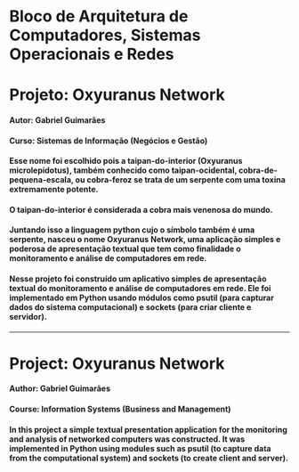 # Bloco de Arquitetura de Computadores, Sistemas Operacionais e Redes

# Projeto: Oxyuranus Network

  #### Autor: Gabriel Guimarães
  #### Curso: Sistemas de Informação (Negócios e Gestão)

#### Esse nome foi escolhido pois a taipan-do-interior (Oxyuranus microlepidotus), também conhecido como taipan-ocidental, cobra-de-pequena-escala, ou cobra-feroz se trata de um serpente com uma toxina extremamente potente.  
#### O taipan-do-interior é considerada a cobra mais venenosa do mundo. 
#### Juntando isso a linguagem python cujo o símbolo também é uma serpente, nasceu o nome Oxyuranus Network, uma aplicação simples e poderosa de apresentação textual que tem como finalidade o monitoramento e análise de computadores em rede.
  
#### Nesse projeto foi construído um aplicativo simples de apresentação textual do monitoramento e análise de computadores em rede. Ele foi implementado em Python usando módulos como psutil (para capturar dados do sistema computacional) e sockets (para criar cliente e servidor).


   __________________________________________________________________________________________________________________________
   
   
# Project: Oxyuranus Network

  #### Author: Gabriel Guimarães
  #### Course: Information Systems (Business and Management)
  
 #### In this project a simple textual presentation application for the monitoring and analysis of networked computers was constructed. It was implemented in Python using modules such as psutil (to capture data from the computational system) and sockets (to create client and server).
